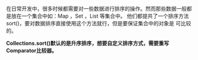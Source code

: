 在日常开发中，很多时候都需要对一些数据进行排序的操作。然而那些数据一般都是放在一个集合中如：Map ，Set ，List 等集合中。
他们都提共了一个排序方法 sort()，要对数据排序直接使用这个方法就行，但是要保证集合中的对象是 可比较的。


**Collections.sort()默认的是升序排序，想要自定义排序方式，需要重写Comparator比较器。**
